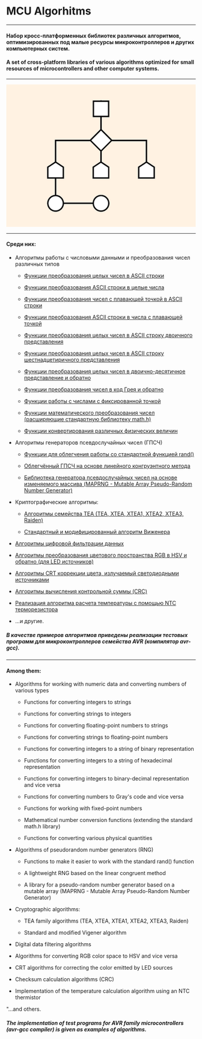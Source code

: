 


# MCU Algorhitms
___

#### Набор кросс-платформенных библиотек различных алгоритмов, оптимизированных под малые ресурсы микроконтроллеров и других компьютерных систем.

#### A set of cross-platform libraries of various algorithms optimized for small resources of microcontrollers and other computer systems.

___

<img src="/resources/logo.png" alt="Algorithm logo"/>

___

#### Среди них:

- Алгоритмы работы с числовыми данными и преобразования чисел различных типов

   - [Функции преобразования целых чисел в ASCII строки](https://github.com/dippinest/MCU-Algorithms/tree/main/Libraries/Data%20Conversion/itoa)

   - [Функции преобразования ASCII строки в целые числа](https://github.com/dippinest/MCU-Algorithms/tree/main/Libraries/Data%20Conversion/atoi)

   - [Функции преобразования чисел с плавающей точкой в ASCII строки](https://github.com/dippinest/MCU-Algorithms/tree/main/Libraries/Data%20Conversion/ftoa)

   - [Функции преобразования ASCII строки в числа с плавающей точкой](https://github.com/dippinest/MCU-Algorithms/tree/main/Libraries/Data%20Conversion/atof)

   - [Функции преобразования целых чисел в ASCII строку двоичного представления](https://github.com/dippinest/MCU-Algorithms/tree/main/Libraries/Data%20Conversion/itobina)

   - [Функции преобразования целых чисел в ASCII строку шестнадцетиричного представления](https://github.com/dippinest/MCU-Algorithms/tree/main/Libraries/Data%20Conversion/itohexa)

   - [Функции преобразования целых чисел в двоично-десятичное представление и обратно](https://github.com/dippinest/MCU-Algorithms/tree/main/Libraries/Data%20Conversion/bcd)

   - [Функции преобразования чисел в код Грея и обратно](https://github.com/dippinest/MCU-Algorithms/tree/main/Libraries/Data%20Conversion/grayscode)

   - [Функции работы с числами с фиксированной точкой](https://github.com/dippinest/MCU-Algorithms/tree/main/Libraries/Data%20Conversion/fixpoint)

   - [Функции математического преобразования чисел (расширяющие стандартную библиотеку math.h)](https://github.com/dippinest/MCU-Algorithms/tree/main/Libraries/Data%20Conversion/mathx)

   - [Функции конвертирования различных физических величин](https://github.com/dippinest/MCU-Algorithms/tree/main/Libraries/Data%20Conversion/valconvert)


- Алгоритмы генераторов псевдослучайных чисел (ГПСЧ)

   - [Функции для облегчения работы со стандартной функцией rand()](https://github.com/dippinest/MCU-Algorithms/tree/main/Libraries/PRNG%20Algorithms/random)

   - [Облегчённый ГПСЧ на основе линейного конгруэнтного метода](https://github.com/dippinest/MCU-Algorithms/tree/main/Libraries/PRNG%20Algorithms/fast%20random)

   - [Библиотека генератора псевдослучайных чисел на основе изменяемого массива (MAPRNG - Mutable Array Pseudo-Random Number Generator)](https://github.com/dippinest/MCU-Algorithms/tree/main/Libraries/PRNG%20Algorithms/MAPRNG)


- Криптографические алгоритмы:

   - [Алгоритмы семейства TEA (TEA, XTEA, XTEA1, XTEA2, XTEA3, Raiden)](https://github.com/dippinest/MCU-Algorithms/tree/main/Libraries/Cryptography/TEA%20Series)

   - [Стандартный и модифицированный алгоритм Виженера](https://github.com/dippinest/MCU-Algorithms/tree/main/Libraries/Cryptography/Vigenere)


- [Алгоритмы цифровой фильтрации данных](https://github.com/dippinest/MCU-Algorithms/tree/main/Libraries/Digital%20Filters)


- [Алгоритмы преобразования цветового пространства RGB в HSV и обратно (для LED источников)](https://github.com/dippinest/MCU-Algorithms/tree/main/Libraries/LED%20Colors%20Transform)


- [Алгоритмы CRT коррекции цвета, излучаемый светодиодными источниками](https://github.com/dippinest/MCU-Algorithms/tree/main/Libraries/LED%20Gamma%20Correction)


- [Алгоритмы вычисления контрольной суммы (CRC)](https://github.com/dippinest/MCU-Algorithms/tree/main/Libraries/CRC%20Calculation)


- [Реализация алгоритма расчета температуры с помощью NTC терморезистора](https://github.com/dippinest/MCU-Algorithms/tree/main/Libraries/NTC%20Thermometer)


- ...и другие.



##### В качестве примеров алгоритмов приведены реализации тестовых программ для микроконтроллеров семейства AVR (компилятор avr-gcc).

___

#### Among them:

- Algorithms for working with numeric data and converting numbers of various types

   - Functions for converting integers to strings

   - Functions for converting strings to integers

   - Functions for converting floating-point numbers to strings

   - Functions for converting strings to floating-point numbers

   - Functions for converting integers to a string of binary representation

   - Functions for converting integers to a string of hexadecimal representation

   - Functions for converting integers to binary-decimal representation and vice versa

   - Functions for converting numbers to Gray's code and vice versa

   - Functions for working with fixed-point numbers

   - Mathematical number conversion functions (extending the standard math.h library)

   - Functions for converting various physical quantities


- Algorithms of pseudorandom number generators (RNG)

   - Functions to make it easier to work with the standard rand() function

   - A lightweight RNG based on the linear congruent method

   - A library for a pseudo-random number generator based on a mutable array (MAPRNG - Mutable Array Pseudo-Random Number Generator)


- Cryptographic algorithms:

   - TEA family algorithms (TEA, XTEA, XTEA1, XTEA2, XTEA3, Raiden)

   - Standard and modified Vigener algorithm


- Digital data filtering algorithms


- Algorithms for converting RGB color space to HSV and vice versa


- CRT algorithms for correcting the color emitted by LED sources


- Checksum calculation algorithms (CRC)


- Implementation of the temperature calculation algorithm using an NTC thermistor


"...and others.



##### The implementation of test programs for AVR family microcontrollers (avr-gcc compiler) is given as examples of algorithms.









